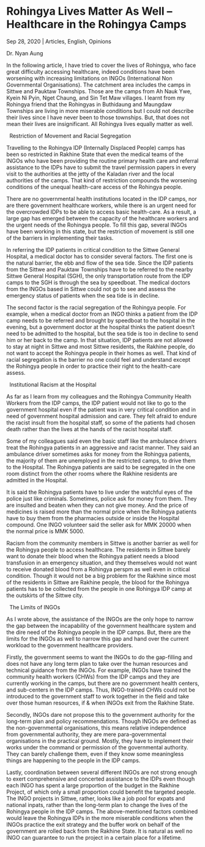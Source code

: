 # Rohingya Lives Matter As Well – Healthcare in the Rohingya Camps

Sep 28, 2020 | Articles, English, Opinions





Dr. Nyan Aung



In the following article, I have tried to cover the lives of Rohingya, who face great difficulty accessing healthcare, indeed conditions have been worsening with increasing limitations on INGOs (International Non Governmental Organisations). The catchment area includes the camps in Sittwe and Pauktaw Townships. Those are the camps from Ah Nauk Ywe, Kyein Ni Pyin, Nget Chaung, and Sin Tet Maw villages. I learnt from my Rohingya friend that the Rohingyas in Buthidaung and Maungdaw Townships are living in more miserable conditions but I could not describe their lives since I have never been to those townships. But, that does not mean their lives are insignificant. All Rohingya lives equally matter as well.



   Restriction of Movement and Racial Segregation



Travelling to the Rohingya IDP (Internally Displaced People) camps has been so restricted in Rakhine State that even the medical teams of the INGOs who have been providing the routine primary health care and referral assistance to the IDPs have to submit the travel permission papers in every visit to the authorities at the jetty of the Kaladan river and the local authorities of the camps. That kind of restriction compounds the worsening conditions of the unequal health-care access of the Rohingya people. 

There are no governmental health institutions located in the IDP camps, nor are there government healthcare workers, while there is an urgent need for the overcrowded IDPs to be able to access basic health-care. As a result, a large gap has emerged between the capacity of the healthcare workers and the urgent needs of the Rohingya people. To fill this gap, several INGOs have been working in this state, but the restriction of movement is still one of the barriers in implementing their tasks. 

In referring the IDP patients in critical condition to the Sittwe General Hospital, a medical doctor has to consider several factors. The first one is the natural barrier, the ebb and flow of the sea tide. Since the IDP patients from the Sittwe and Pauktaw Townships have to be referred to the nearby Sittwe General Hospital (SGH), the only transportation route from the IDP camps to the SGH is through the sea by speedboat. The medical doctors from the INGOs based in Sittwe could not go to see and assess the emergency status of patients when the sea tide is in decline. 

The second factor is the racial segregation of the Rohingya people. For example, when a medical doctor from an INGO thinks a patient from the IDP camp needs to be referred and brought by speedboat to the hospital in the evening, but a government doctor at the hospital thinks the patient doesn’t need to be admitted to the hospital, but the sea tide is too in decline to send him or her back to the camp. In that situation, IDP patients are not allowed to stay at night in Sittwe and most Sittwe residents, the Rakhine people, do not want to accept the Rohingya people in their homes as well. That kind of racial segregation is the barrier no one could feel and understand except the Rohingya people in order to practice their right to the health-care assess.



   Institutional Racism at the Hospital



As far as I learn from my colleagues and the Rohingya Community Health Workers from the IDP camps, the IDP patient would not like to go to the government hospital even if the patient was in very critical condition and in need of government hospital admission and care. They felt afraid to endure the racist insult from the hospital staff, so some of the patients had chosen death rather than the lives at the hands of the racist hospital staff.

Some of my colleagues said even the basic staff like the ambulance drivers treat the Rohingya patients in an aggressive and racist manner. They said an ambulance driver sometimes asks for money from the Rohingya patients, the majority of them are unemployed in the restricted camps, to drive them to the Hospital. The Rohingya patients are said to be segregated in the one room distinct from the other rooms where the Rakhine residents are admitted in the Hospital. 

It is said the Rohingya patients have to live under the watchful eyes of the police just like criminals. Sometimes, police ask for money from them. They are insulted and beaten when they can not give money. And the price of medicines is raised more than the normal price when the Rohingya patients have to buy them from the pharmacies outside or inside the Hospital compound. One INGO volunteer said the seller ask for MMK 20000 when the normal price is MMK 5000.

Racism from the community members in Sittwe is another barrier as well for the Rohingya people to access healthcare. The residents in Sittwe barely want to donate their blood when the Rohingya patient needs a blood transfusion in an emergency situation, and they themselves would not want to receive donated blood from a Rohingya perspm as well even in critical condition. Though it would not be a big problem for the Rakhine since most of the residents in Sittwe are Rakhine people, the blood for the Rohingya patients has to be collected from the people in one Rohingya IDP camp at the outskirts of the Sittwe city. 



   The Limits of INGOs



As I wrote above, the assistance of the INGOs are the only hope to narrow the gap between the incapability of the government healthcare system and the dire need of the Rohingya people in the IDP camps. But, there are the limits for the INGOs as well to narrow this gap and hand over the current workload to the government healthcare providers.

Firstly, the government seems to want the INGOs to do the gap-filling and does not have any long term plan to take over the human resources and technical guidance from the INGOs. For example, INGOs have trained the community health workers (CHWs) from the IDP camps and they are currently working in the camps, but there are no government health centers, and sub-centers in the IDP camps. Thus, INGO-trained CHWs could not be introduced to the government staff to work together in the field and take over those human resources, if & when INGOs exit from the Rakhine State.

Secondly, INGOs dare not propose this to the government authority for the long-term plan and policy recommendations. Though INGOs are defined as the non-governmental organisations, this means relative independence from governmental authority, they are mere para-governmental organisations in the practical ground. Mostly, they have to implement their works under the command or permission of the governmental authority. They can barely challenge them, even if they know some meaningless things are happening to the people in the IDP camps.

Lastly, coordination between several different INGOs are not strong enough to exert comprehensive and concerted assistance to the IDPs even though each INGO has spent a large proportion of the budget in the Rakhine Project, of which only a small proportion could benefit the targeted people. The INGO projects in Sittwe, rather, looks like a job pool for expats and national inpats, rather than the long-term plan to change the lives of the Rohingya people in the IDP camps. The above-mentioned factors combined would leave the Rohingya IDPs in the more miserable conditions when the INGOs practice the exit strategy and the buffer work on behalf of the government are rolled back from the Rakhine State. It is natural as well no INGO can guarantee to run the project in a certain place for a lifetime.